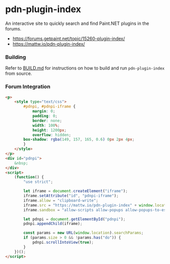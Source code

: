# pdn-plugin-index
An interactive site to quickly search and find Paint.NET plugins in the forums.
* https://forums.getpaint.net/topic/15260-plugin-index/
* https://mattw.io/pdn-plugin-index/

### Building

Refer to [BUILD.md](https://github.com/mattwright324/pdn-plugin-index/blob/master/BUILD.md)
for instructions on how to build and run `pdn-plugin-index` from source.

### Forum Integration

```html
<p>
    <style type="text/css">
        #pdnpi, #pdnpi-iframe {
            margin: 0;
            padding: 0;
            border: none;
            width: 100%;
            height: 1200px;
            overflow: hidden;
 	    box-shadow: rgba(149, 157, 165, 0.6) 0px 2px 4px;
        }
    </style>
</p>
<div id="pdnpi">
	&nbsp;
</div>
<script>
    (function() {
        "use strict";

        let iframe = document.createElement("iframe");
        iframe.setAttribute("id", "pdnpi-iframe");
        iframe.allow = "clipboard-write";
        iframe.src = "https://mattw.io/pdn-plugin-index" + window.location.search;
        iframe.sandbox = "allow-scripts allow-popups allow-popups-to-escape-sandbox allow-same-origin";

        let pdnpi = document.getElementById("pdnpi");
        pdnpi.appendChild(iframe);

        const params = new URL(window.location).searchParams;
        if (params.size > 0 && !params.has("do")) {
            pdnpi.scrollIntoView(true);
        }
    })();
</script>
```
